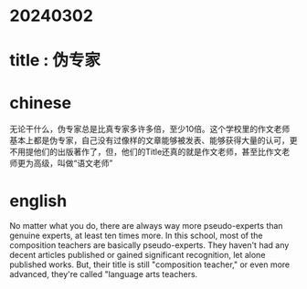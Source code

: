 
# 20240302

# title : 伪专家

# chinese 

无论干什么，伪专家总是比真专家多许多倍，至少10倍。这个学校里的作文老师基本上都是伪专家，自己没有过像样的文章能够被发表、能够获得大量的认可，更不用提他们的出版著作了，但，他们的Title还真的就是作文老师，甚至比作文老师更为高级，叫做“语文老师”

# english
No matter what you do, there are always way more pseudo-experts than genuine experts, at least ten times more. In this school, most of the composition teachers are basically pseudo-experts. They haven't had any decent articles published or gained significant recognition, let alone published works. But, their title is still "composition teacher," or even more advanced, they're called "language arts teachers.
